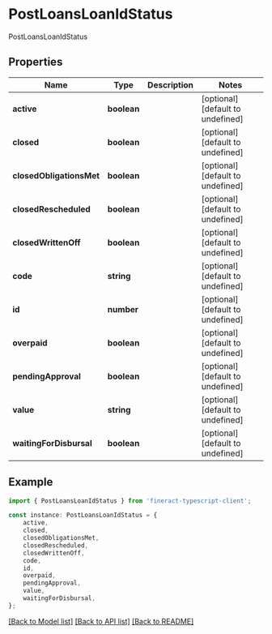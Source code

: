 # PostLoansLoanIdStatus

PostLoansLoanIdStatus

## Properties

Name | Type | Description | Notes
------------ | ------------- | ------------- | -------------
**active** | **boolean** |  | [optional] [default to undefined]
**closed** | **boolean** |  | [optional] [default to undefined]
**closedObligationsMet** | **boolean** |  | [optional] [default to undefined]
**closedRescheduled** | **boolean** |  | [optional] [default to undefined]
**closedWrittenOff** | **boolean** |  | [optional] [default to undefined]
**code** | **string** |  | [optional] [default to undefined]
**id** | **number** |  | [optional] [default to undefined]
**overpaid** | **boolean** |  | [optional] [default to undefined]
**pendingApproval** | **boolean** |  | [optional] [default to undefined]
**value** | **string** |  | [optional] [default to undefined]
**waitingForDisbursal** | **boolean** |  | [optional] [default to undefined]

## Example

```typescript
import { PostLoansLoanIdStatus } from 'fineract-typescript-client';

const instance: PostLoansLoanIdStatus = {
    active,
    closed,
    closedObligationsMet,
    closedRescheduled,
    closedWrittenOff,
    code,
    id,
    overpaid,
    pendingApproval,
    value,
    waitingForDisbursal,
};
```

[[Back to Model list]](../README.md#documentation-for-models) [[Back to API list]](../README.md#documentation-for-api-endpoints) [[Back to README]](../README.md)
